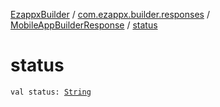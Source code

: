 [EzappxBuilder](../../index.md) / [com.ezappx.builder.responses](../index.md) / [MobileAppBuilderResponse](index.md) / [status](./status.md)

# status

`val status: `[`String`](https://kotlinlang.org/api/latest/jvm/stdlib/kotlin/-string/index.html)